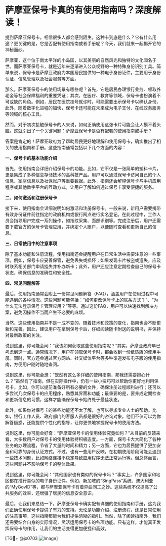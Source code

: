 # 萨摩亚保号卡真的有使用指南吗？深度解读！

提到萨摩亚保号卡，相信很多人都会感到陌生。这种卡到底是什么？它有什么用途？更关键的是，它是否配有使用指南或者手册呢？今天，我们就来一起揭开它的神秘面纱。

萨摩亚，这个位于南太平洋的小岛国，以其美丽的自然风光和独特的文化闻名于世。而萨摩亚保号卡，就是近年来逐渐进入公众视野的一种特殊身份识别工具。简单来说，保号卡是萨摩亚政府为本国居民提供的一种电子身份证件，主要用于身份认证、信息管理以及社会服务等方面。

那么，萨摩亚保号卡的使用场景有哪些呢？首先，它是居民办理银行业务、领取养老金等社会保障福利的重要凭证；其次，在医疗、教育等领域，保号卡也扮演着不可或缺的角色。例如，居民在医院挂号就诊时，可能需要出示保号卡以确认身份。此外，随着数字化进程的加快，保号卡还可能在未来成为电子支付、在线政务服务等领域的核心工具。

然而，对于初次接触保号卡的人来说，如何正确使用这张卡片可能会让人摸不着头脑。这就引出了一个关键问题：萨摩亚保号卡是否有配套的使用指南或手册？

答案是肯定的！萨摩亚政府为了帮助居民更好地理解和使用保号卡，确实推出了相关的使用指南和手册。这些指南通常包括以下几个方面的内容：

**一、保号卡的基本功能介绍**

首先，使用指南会详细介绍保号卡的功能。比如，它不仅是一张简单的塑料卡片，更是集成了多种信息存储技术的高科技产品。用户可以通过保号卡访问自己的个人信息、家庭信息以及社保账户等重要数据。此外，指南还会解释保号卡与手机应用程序或其他数字平台的互动方式，让用户了解如何通过保号卡享受便捷的服务。

**二、如何激活和注册保号卡**

接下来，使用指南会详细说明如何激活和注册保号卡。一般来说，新用户需要携带有效身份证件前往指定的政府机构或银行网点进行实名登记。在此过程中，工作人员会指导用户完成一系列操作，如指纹采集、面部识别等。完成注册后，用户还需要下载官方的保号卡管理应用，并绑定个人账户，以便随时查看和更新自己的信息。

**三、日常使用中的注意事项**

除了基本功能和注册流程，使用指南还会提醒用户在日常生活中需要注意的一些事项。例如，保号卡应妥善保管，避免丢失或损坏；如果发现卡片被盗或遗失，应及时联系相关部门申请挂失并补办新卡；此外，用户还应注意定期检查自己的保号卡状态，确保信息的准确性和安全性。

**四、常见问题解答**

最后，使用指南通常会附上一份常见问题解答（FAQ），涵盖用户在使用过程中可能遇到的各种情况。这些问题可能包括：“如何更改保号卡上的联系方式？”、“为什么无法登录保号卡管理应用？”等等。通过这份FAQ，用户可以快速找到解决方案，避免因操作不当而产生不必要的麻烦。

当然，这些使用指南并不是一成不变的，随着技术和政策的变化，指南也会不断更新和完善。因此，建议用户在拿到保号卡后，仔细阅读随卡附送的说明书，并保持对最新政策的关注。

说到这里，你可能会问：“我该如何获取这些使用指南呢？”其实，萨摩亚政府早已考虑到这一点。通常情况下，用户在领取保号卡时，都会收到一份纸质版的使用手册。同时，官方还会通过官方网站、社交媒体平台等多种渠道发布电子版的使用指南，方便用户随时随地查阅。

说到这里，你可能会想：“既然有这么多详细的使用指南，那我还需要担心什么？”虽然有了指南，但在实际操作中，仍有一些小技巧可以帮助你更好地利用保号卡。比如，你可以提前准备好所有必要的文件，确保注册过程顺利进行；还可以多尝试几次保号卡的应用程序，熟悉其界面和功能；最重要的是，要养成定期检查和更新信息的习惯，这样才能确保保号卡始终处于最佳状态。

此外，如果你对保号卡的某些功能还不太了解，也可以寻求专业人士的帮助。比如，银行工作人员、政府部门的客服人员都是很好的咨询对象。他们不仅可以为你解答疑惑，还能提供个性化的指导，让你更快地掌握保号卡的使用方法。

说到这里，你可能会好奇：“萨摩亚保号卡的使用体验究竟如何？”从目前的反馈来看，大多数用户对保号卡的使用体验持积极态度。一方面，保号卡大大简化了各种业务的办理流程，节省了大量的时间和精力；另一方面，它也为居民提供了更加安全和可靠的身份认证方式。不过，也有一些用户反映，在初期使用阶段可能会遇到一些技术问题，比如网络连接不稳定导致应用程序无法正常运行等。但总体而言，这些问题并不影响保号卡的整体效果。

说到这里，你可能会问：“其他国家也有类似的保号卡吗？”事实上，许多国家和地区都在推行类似的电子身份证件。例如，新加坡的“SingPass”系统、澳大利亚的“MyGovID”等，都与萨摩亚保号卡有着异曲同工之妙。这些系统不仅提高了公共服务的效率，还增强了居民的信息安全意识。

最后，让我们来总结一下。萨摩亚保号卡确实配有详细的使用指南和手册，这为我们正确使用保号卡提供了有力的支持。无论是功能介绍、注册流程，还是日常使用的注意事项，这些指南都能为我们提供清晰的指引。当然，除了阅读指南外，我们还需要结合自身的实际情况，灵活运用保号卡的各项功能。只有这样，才能真正发挥保号卡的作用，让我们的生活变得更加便捷和高效。

[TG💪+ @jx0703 ![Image](https://github.com/user-attachments/assets/dbca1d08-cadb-493c-b0ec-ad6f7a83f270)]